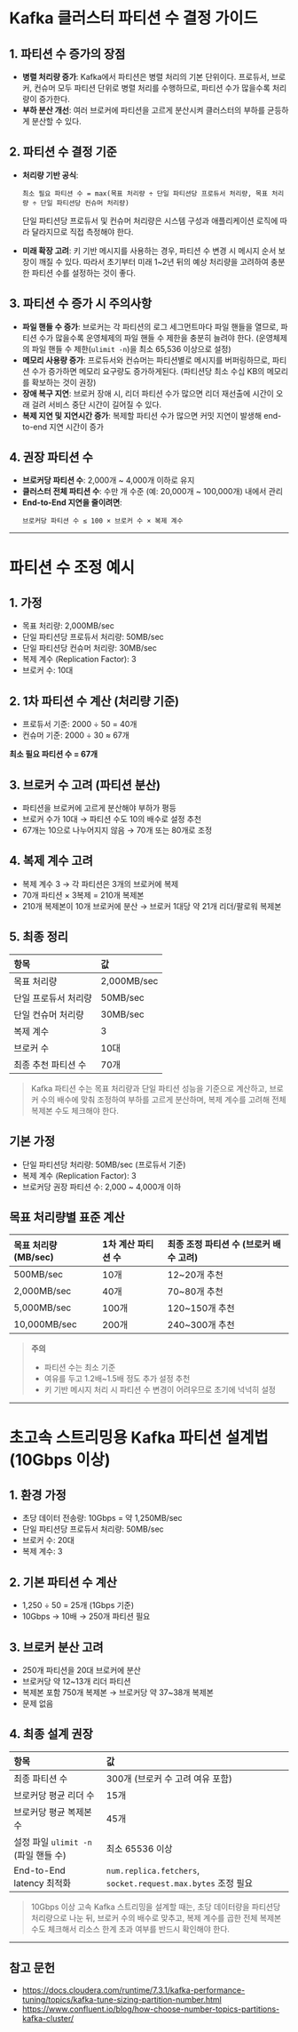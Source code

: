 
# Kafka 클러스터 파티션 수 결정 가이드

## 1. 파티션 수 증가의 장점
- **병렬 처리량 증가**: Kafka에서 파티션은 병렬 처리의 기본 단위이다. 프로듀서, 브로커, 컨슈머 모두 파티션 단위로 병렬 처리를 수행하므로, 파티션 수가 많을수록 처리량이 증가한다.
- **부하 분산 개선**: 여러 브로커에 파티션을 고르게 분산시켜 클러스터의 부하를 균등하게 분산할 수 있다.

## 2. 파티션 수 결정 기준
- **처리량 기반 공식**:
  ```
  최소 필요 파티션 수 = max(목표 처리량 ÷ 단일 파티션당 프로듀서 처리량, 목표 처리량 ÷ 단일 파티션당 컨슈머 처리량)
  ```
  단일 파티션당 프로듀서 및 컨슈머 처리량은 시스템 구성과 애플리케이션 로직에 따라 달라지므로 직접 측정해야 한다.

- **미래 확장 고려**: 키 기반 메시지를 사용하는 경우, 파티션 수 변경 시 메시지 순서 보장이 깨질 수 있다. 따라서 초기부터 미래 1~2년 뒤의 예상 처리량을 고려하여 충분한 파티션 수를 설정하는 것이 좋다.

## 3. 파티션 수 증가 시 주의사항

- **파일 핸들 수 증가**: 브로커는 각 파티션의 로그 세그먼트마다 파일 핸들을 열므로, 파티션 수가 많을수록 운영체제의 파일 핸들 수 제한을 충분히 늘려야 한다.
  (운영체제의 파일 핸들 수 제한(`ulimit -n`)을 최소 65,536 이상으로 설정)
- **메모리 사용량 증가**: 프로듀서와 컨슈머는 파티션별로 메시지를 버퍼링하므로, 파티션 수가 증가하면 메모리 요구량도 증가하게된다. 
  (파티션당 최소 수십 KB의 메모리를 확보하는 것이 권장)
- **장애 복구 지연**: 브로커 장애 시, 리더 파티션 수가 많으면 리더 재선출에 시간이 오래 걸려 서비스 중단 시간이 길어질 수 있다.
- **복제 지연 및 지연시간 증가**: 복제할 파티션 수가 많으면 커밋 지연이 발생해 end-to-end 지연 시간이 증가

## 4. 권장 파티션 수

- **브로커당 파티션 수**: 2,000개 ~ 4,000개 이하로 유지
- **클러스터 전체 파티션 수**: 수만 개 수준 (예: 20,000개 ~ 100,000개) 내에서 관리
- **End-to-End 지연을 줄이려면**:
  ```
  브로커당 파티션 수 ≤ 100 × 브로커 수 × 복제 계수
  ```

---

# 파티션 수 조정 예시

## 1. 가정
- 목표 처리량: 2,000MB/sec
- 단일 파티션당 프로듀서 처리량: 50MB/sec
- 단일 파티션당 컨슈머 처리량: 30MB/sec
- 복제 계수 (Replication Factor): 3
- 브로커 수: 10대

## 2. 1차 파티션 수 계산 (처리량 기준)
- 프로듀서 기준: 2000 ÷ 50 = 40개
- 컨슈머 기준: 2000 ÷ 30 ≈ 67개

**최소 필요 파티션 수 = 67개**

## 3. 브로커 수 고려 (파티션 분산)
- 파티션을 브로커에 고르게 분산해야 부하가 평등
- 브로커 수가 10대 → 파티션 수도 10의 배수로 설정 추천
- 67개는 10으로 나누어지지 않음 → 70개 또는 80개로 조정

## 4. 복제 계수 고려
- 복제 계수 3 → 각 파티션은 3개의 브로커에 복제
- 70개 파티션 × 3복제 = 210개 복제본
- 210개 복제본이 10개 브로커에 분산 → 브로커 1대당 약 21개 리더/팔로워 복제본

## 5. 최종 정리

| 항목 | 값 |
|:----|:---|
| 목표 처리량 | 2,000MB/sec |
| 단일 프로듀서 처리량 | 50MB/sec |
| 단일 컨슈머 처리량 | 30MB/sec |
| 복제 계수 | 3 |
| 브로커 수 | 10대 |
| 최종 추천 파티션 수 | 70개 |
 
> Kafka 파티션 수는 목표 처리량과 단일 파티션 성능을 기준으로 계산하고, 브로커 수의 배수에 맞춰 조정하여 부하를 고르게 분산하며, 복제 계수를 고려해 전체 복제본 수도 체크해야 한다.

## 기본 가정
- 단일 파티션당 처리량: 50MB/sec (프로듀서 기준)
- 복제 계수 (Replication Factor): 3
- 브로커당 권장 파티션 수: 2,000 ~ 4,000개 이하

## 목표 처리량별 표준 계산

| 목표 처리량 (MB/sec) | 1차 계산 파티션 수 | 최종 조정 파티션 수 (브로커 배수 고려) |
|:--------------------|:-------------------|:-------------------------------------|
| 500MB/sec | 10개 | 12~20개 추천 |
| 2,000MB/sec | 40개 | 70~80개 추천 |
| 5,000MB/sec | 100개 | 120~150개 추천 |
| 10,000MB/sec | 200개 | 240~300개 추천 |

> **주의**
> - 파티션 수는 최소 기준
> - 여유를 두고 1.2배~1.5배 정도 추가 설정 추천
> - 키 기반 메시지 처리 시 파티션 수 변경이 어려우므로 초기에 넉넉히 설정

---

# 초고속 스트리밍용 Kafka 파티션 설계법 (10Gbps 이상)

## 1. 환경 가정
- 초당 데이터 전송량: 10Gbps = 약 1,250MB/sec
- 단일 파티션당 프로듀서 처리량: 50MB/sec
- 브로커 수: 20대
- 복제 계수: 3

## 2. 기본 파티션 수 계산
- 1,250 ÷ 50 = 25개 (1Gbps 기준)
- 10Gbps → 10배 → 250개 파티션 필요

## 3. 브로커 분산 고려
- 250개 파티션을 20대 브로커에 분산
- 브로커당 약 12~13개 리더 파티션
- 복제본 포함 750개 복제본 → 브로커당 약 37~38개 복제본
- 문제 없음

## 4. 최종 설계 권장

| 항목 | 값 |
|:----|:---|
| 최종 파티션 수 | 300개 (브로커 수 고려 여유 포함) |
| 브로커당 평균 리더 수 | 15개 |
| 브로커당 평균 복제본 수 | 45개 |
| 설정 파일 `ulimit -n` (파일 핸들 수) | 최소 65536 이상 |
| End-to-End latency 최적화 | `num.replica.fetchers`, `socket.request.max.bytes` 조정 필요 |
 
> 10Gbps 이상 고속 Kafka 스트리밍을 설계할 때는, 초당 데이터량을 파티션당 처리량으로 나눈 뒤, 브로커 수의 배수로 맞추고, 복제 계수를 곱한 전체 복제본 수도 체크해서 리소스 한계 초과 여부를 반드시 확인해야 한다.

--- 

## 참고 문헌
- https://docs.cloudera.com/runtime/7.3.1/kafka-performance-tuning/topics/kafka-tune-sizing-partition-number.html
- https://www.confluent.io/blog/how-choose-number-topics-partitions-kafka-cluster/

